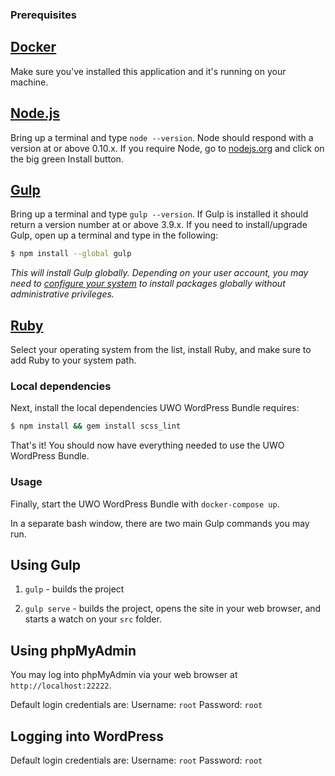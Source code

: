 ### Prerequisites

## [Docker](https://docs.docker.com/engine/installation/)
Make sure you've installed this application and it's running on your machine.

## [Node.js](https://nodejs.org)

Bring up a terminal and type `node --version`.
Node should respond with a version at or above 0.10.x.
If you require Node, go to [nodejs.org](https://nodejs.org) and click on the big green Install button.

## [Gulp](http://gulpjs.com)

Bring up a terminal and type `gulp --version`.
If Gulp is installed it should return a version number at or above 3.9.x.
If you need to install/upgrade Gulp, open up a terminal and type in the following:

```sh
$ npm install --global gulp
```

*This will install Gulp globally. Depending on your user account, you may need to [configure your system](https://github.com/sindresorhus/guides/blob/master/npm-global-without-sudo.md) to install packages globally without administrative privileges.*

## [Ruby](https://www.ruby-lang.org/en/documentation/installation/)

Select your operating system from the list, install Ruby, and make sure to add Ruby to your system path.


### Local dependencies

Next, install the local dependencies UWO WordPress Bundle requires:

```sh
$ npm install && gem install scss_lint
```

That's it! You should now have everything needed to use the UWO WordPress Bundle.

### Usage

Finally, start the UWO WordPress Bundle with `docker-compose up`.

In a separate bash window, there are two main Gulp commands you may run.

## Using Gulp

1. `gulp` - builds the project

2. `gulp serve` - builds the project, opens the site in your web browser, and starts a watch on your `src` folder.

## Using phpMyAdmin

You may log into phpMyAdmin via your web browser at `http://localhost:22222`.

Default login credentials are:
Username: `root`
Password: `root`

## Logging into WordPress

Default login credentials are:
Username: `root`
Password: `root`
